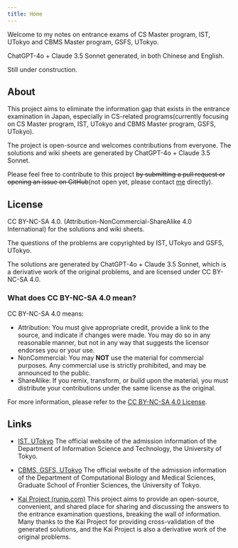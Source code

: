 ```yaml
---
title: Home
---
```


Welcome to my notes on entrance exams of CS Master program, IST, UTokyo and CBMS Master program, GSFS, UTokyo.

ChatGPT-4o + Claude 3.5 Sonnet generated, in both Chinese and English.

Still under construction.

## About

This project aims to eliminate the information gap that exists in the entrance examination in Japan, especially in CS-related programs(currently focusing on CS Master program, IST, UTokyo and CBMS Master program, GSFS, UTokyo).

The project is open-source and welcomes contributions from everyone. The solutions and wiki sheets are generated by ChatGPT-4o + Claude 3.5 Sonnet.

Please feel free to contribute to this project ~~by submitting a pull request or opening an issue on GitHub~~(not open yet, please contact [me](https://zephyr-zdz.space) directly).

## License

CC BY-NC-SA 4.0. (Attribution-NonCommercial-ShareAlike 4.0 International) for the solutions and wiki sheets.

The questions of the problems are copyrighted by IST, UTokyo and GSFS, UTokyo.

The solutions are generated by ChatGPT-4o + Claude 3.5 Sonnet, which is a derivative work of the original problems, and are licensed under CC BY-NC-SA 4.0.

### What does CC BY-NC-SA 4.0 mean?

CC BY-NC-SA 4.0 means:

- Attribution: You must give appropriate credit, provide a link to the source, and indicate if changes were made. You may do so in any reasonable manner, but not in any way that suggests the licensor endorses you or your use.
- NonCommercial: You may **NOT** use the material for commercial purposes. Any commercial use is strictly prohibited, and may be announced to the public.
- ShareAlike: If you remix, transform, or build upon the material, you must distribute your contributions under the same license as the original.

For more information, please refer to the [CC BY-NC-SA 4.0 License](https://creativecommons.org/licenses/by-nc-sa/4.0/).

## Links

- [IST, UTokyo](https://www.i.u-tokyo.ac.jp/edu/entra/index.shtml)
  The official website of the admission information of the Department of Information Science and Technology, the University of Tokyo.

- [CBMS, GSFS, UTokyo](https://www.cbms.k.u-tokyo.ac.jp/)
  The official website of the admission information of the Department of Computational Biology and Medical Sciences, Graduate School of Frontier Sciences, the University of Tokyo.

- [Kai Project (runjp.com)](https://runjp.com)
  This project aims to provide an open-source, convenient, and shared place for sharing and discussing the answers to the entrance examination questions, breaking the wall of information. Many thanks to the Kai Project for providing cross-validation of the generated solutions, and the Kai Project is also a derivative work of the original problems.
